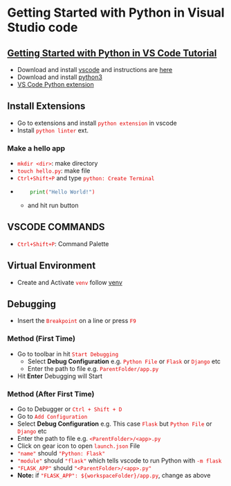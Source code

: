 #   Getting Started with Python in Visual Studio code
<style>
    code {
        color: rgb(230,0,0);
    }
</style>
##  [Getting Started with Python in VS Code Tutorial](https://code.visualstudio.com/docs/python/python-tutorial)
*   Download and install [vscode](https://code.visualstudio.com/) and instructions are [here](./WSL-vscode-ubuntu.md)
*   Download and install [python3](https://www.python.org/downloads/)
*   [VS Code Python extension](https://marketplace.visualstudio.com/items?itemName=ms-python.python)

##   Install Extensions
*   Go to extensions and install `python extension` in vscode
*   Install `python linter` ext.

### Make a hello app
*   `mkdir <dir>`: make directory
*   `touch hello.py`: make file
*   `Ctrl+Shift+P` and type `python: Create Terminal`
*   ```python
        print("Hello World!")
    ```
    *   and hit run button

##  VSCODE COMMANDS
*   `Ctrl+Shift+P`: Command Palette

##  Virtual Environment
*   Create and Activate `venv` follow [venv](./pip.md)

##  Debugging
*   Insert the `Breakpoint` on a line or press `F9`

### Method (First Time)
*   Go to toolbar in hit `Start Debugging`
    *   Select **Debug Configuration** e.g. `Python File` or `Flask` or `Django` etc
    *   Enter the path to file e.g. `ParentFolder/app.py`
*   Hit **Enter** Debugging will Start

### Method (After First Time)
*   Go to Debugger or `Ctrl + Shift + D`
*   Go to `Add Configuration`
*   Select **Debug Configuration** e.g. This case `Flask` but `Python File` or `Django` etc
*   Enter the path to file e.g. `<ParentFolder>/<app>.py`
*   Click on gear icon to open `launch.json` File
*   `"name"` should `"Python: Flask"`
*   `"module"` should `"flask"` which tells vscode to run Python with `-m flask`
*   `"FLASK_APP"` should `"<ParentFolder>/<app>.py"`
*   **Note:** if `"FLASK_APP": ${workspaceFolder}/app.py`, change as above
